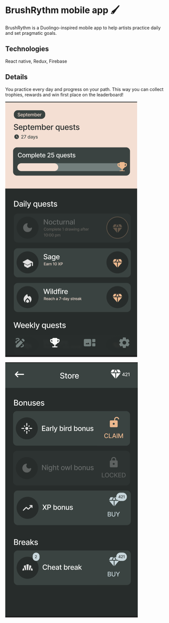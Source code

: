 # BrushRythm mobile app 🖌️

BrushRythm is a Duolingo-inspired mobile app to help artists practice daily and set pragmatic goals.

## Technologies

React native, Redux, Firebase

## Details

You practice every day and progress on your path. This way you can collect trophies, rewards and win first place on the leaderboard!

![quests screen](https://raw.githubusercontent.com/Flora-Pvt/brushrythm-mobileapp/master/public/images/screenshot-quests.png)

![store screen](https://raw.githubusercontent.com/Flora-Pvt/brushrythm-mobileapp/master/public/images/screenshot-store.png)
